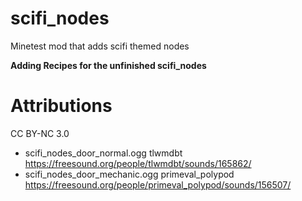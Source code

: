 # scifi_nodes
Minetest mod that adds scifi themed nodes

**Adding Recipes for the unfinished scifi_nodes**


# Attributions

CC BY-NC 3.0
* scifi_nodes_door_normal.ogg tlwmdbt https://freesound.org/people/tlwmdbt/sounds/165862/
* scifi_nodes_door_mechanic.ogg primeval_polypod https://freesound.org/people/primeval_polypod/sounds/156507/